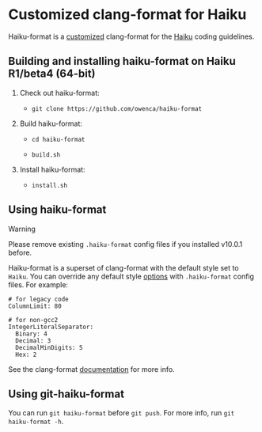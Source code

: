 # Customized clang-format for Haiku

Haiku-format is a [customized](https://github.com/owenca/llvm-project/tree/haiku-format-17)
clang-format for the
[Haiku](https://www.haiku-os.org/development/coding-guidelines) coding guidelines.

## Building and installing haiku-format on Haiku R1/beta4 (64-bit)

1. Check out haiku-format:

     * `git clone https://github.com/owenca/haiku-format`

2. Build haiku-format:

     * `cd haiku-format`

     * `build.sh`

3. Install haiku-format:

     * `install.sh`

## Using haiku-format

> [!WARNING]
> Please remove existing `.haiku-format` config files if you installed v10.0.1 before.

Haiku-format is a superset of clang-format with the default style set to `Haiku`. You can override
any default style
[options](https://releases.llvm.org/17.0.1/tools/clang/docs/ClangFormatStyleOptions.html) with
`.haiku-format` config files. For example:

```
# for legacy code
ColumnLimit: 80

# for non-gcc2
IntegerLiteralSeparator:
  Binary: 4
  Decimal: 3
  DecimalMinDigits: 5
  Hex: 2
```

See the clang-format
[documentation](https://releases.llvm.org/17.0.1/tools/clang/docs/ClangFormat.html) for more info.

## Using git-haiku-format

You can run `git haiku-format` before `git push`. For more info, run `git haiku-format -h`.
